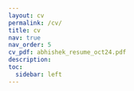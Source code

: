 ```yaml
---
layout: cv
permalink: /cv/
title: cv
nav: true
nav_order: 5
cv_pdf: abhishek_resume_oct24.pdf
description:
toc:
  sidebar: left
---
```

